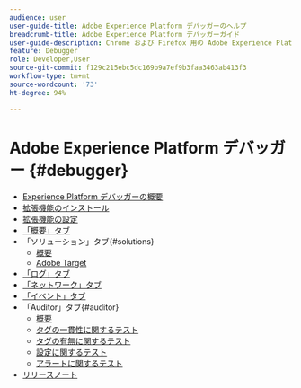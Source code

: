 ```yaml
---
audience: user
user-guide-title: Adobe Experience Platform デバッガーのヘルプ
breadcrumb-title: Adobe Experience Platform デバッガーガイド
user-guide-description: Chrome および Firefox 用の Adobe Experience Platform Debugger を使用して、Experience Platform の実装に関する問題を web ページで調べます。
feature: Debugger
role: Developer,User
source-git-commit: f129c215ebc5dc169b9a7ef9b3faa3463ab413f3
workflow-type: tm+mt
source-wordcount: '73'
ht-degree: 94%

---
```



# Adobe Experience Platform デバッガー {#debugger}

* [Experience Platform デバッガーの概要](./home.md)
* [拡張機能のインストール](./install-debugger.md)
* [拡張機能の設定](./configure-debugger.md)
* [「概要」タブ](./summary.md)
* 「ソリューション」タブ{#solutions}
   * [概要](./solutions/overview.md)
   * [Adobe Target](./solutions/target.md)
* [「ログ」タブ](./logs.md)
* [「ネットワーク」タブ](./network.md)
* [「イベント」タブ](./events.md)
* 「Auditor」タブ{#auditor}
   * [概要](./auditor/overview.md)
   * [タグの一貫性に関するテスト](./auditor/tag-consistency.md)
   * [タグの有無に関するテスト](./auditor/tag-presence.md)
   * [設定に関するテスト](./auditor/configuration.md)
   * [アラートに関するテスト](./auditor/alerts.md)
* [リリースノート](./release-notes.md)
